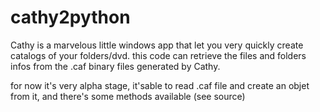 # cathy2python
Cathy is a marvelous little windows app that let you very quickly create catalogs of your folders/dvd. this code can retrieve the files and folders infos from the .caf binary files generated by Cathy.

for now it's very alpha stage, it'sable to read .caf file and create an objet from it, and there's some methods available (see source)

